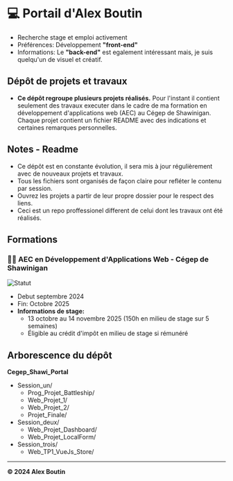 # 💻 Portail d'Alex Boutin 
- Recherche stage et emploi activement
- Préférences: Développement **"front-end"** 
- Informations: Le **"back-end"** est egalement intéressant mais, je suis quelqu'un de visuel et créatif. 

## Dépôt de projets et travaux
- **Ce dépôt regroupe plusieurs projets réalisés.** Pour l'instant il contient seulement des travaux executer dans le cadre de ma formation en développement d'applications web (AEC) au Cégep de Shawinigan. Chaque projet contient un fichier README avec des indications et certaines remarques personnelles.

## Notes - Readme

- Ce dépôt est en constante évolution, il sera mis à jour régulièrement avec de nouveaux projets et travaux.
- Tous les fichiers sont organisés de façon claire pour refléter le contenu par session.
- Ouvrez les projets a partir de leur propre dossier pour le respect des liens.
- Ceci est un repo proffessionel different de celui dont les travaux ont été réalisés. 

## Formations
### 👨‍🎓 AEC en Développement d'Applications Web - Cégep de Shawinigan 
![Statut](https://img.shields.io/badge/Statut-En%20cours-yellow?style=for-the-badge)
- Debut septembre 2024 
- Fin: Octobre 2025 
- **Informations de stage:** 
    - 13 octobre au 14 novembre 2025 (150h en milieu de stage sur 5 semaines)
    - Éligible au crédit d'impôt en milieu de stage si rémunéré

## Arborescence du dépôt
**Cegep_Shawi_Portal**
- Session_un/
    - Prog_Projet_Battleship/
    - Web_Projet_1/
    - Web_Projet_2/
    - Projet_Finale/
- Session_deux/
    - Web_Projet_Dashboard/
    - Web_Projet_LocalForm/
- Session_trois/
    - Web_TP1_VueJs_Store/
---

**© 2024 Alex Boutin**